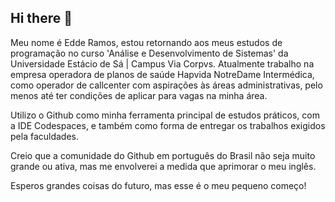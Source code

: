 ## Hi there 👋

Meu nome é Edde Ramos, estou retornando aos meus estudos de programação no curso 'Análise e Desenvolvimento de Sistemas' da Universidade Estácio de Sá | Campus Via Corpvs. Atualmente trabalho na empresa operadora de planos de saúde Hapvida NotreDame Intermédica, como operador de callcenter com aspirações às áreas administrativas, pelo menos até ter condições de aplicar para vagas na minha área.

Utilizo o Github como minha ferramenta principal de estudos práticos, com a IDE Codespaces, e também como forma de entregar os trabalhos exigidos pela faculdades.

Creio que a comunidade do Github em português do Brasil não seja muito grande ou ativa, mas me envolverei a medida que aprimorar o meu inglês.

Esperos grandes coisas do futuro, mas esse é o meu pequeno começo!
